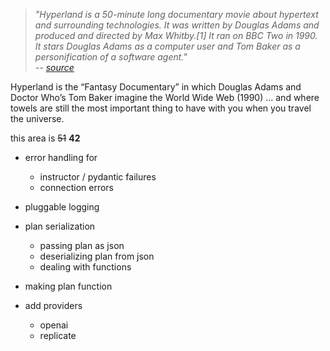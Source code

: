 > _"Hyperland is a 50-minute long documentary movie about hypertext and surrounding technologies. It was written by Douglas Adams and produced and directed by Max Whitby.[1] It ran on BBC Two in 1990. It stars Douglas Adams as a computer user and Tom Baker as a personification of a software agent."_ </br>
> _-- [source](https://en.wikipedia.org/wiki/Hyperland)_

Hyperland is the “Fantasy Documentary” in which Douglas Adams and Doctor Who’s Tom Baker imagine the World Wide Web (1990)
... and where towels are still the most important thing to have with you when you travel the universe.

this area is ~~51~~ **42**


* error handling for
  - instructor / pydantic failures
  - connection errors

* pluggable logging

* plan serialization
  - passing plan as json
  - deserializing plan from json
  - dealing with functions

* making plan function

* add providers
  - openai
  - replicate
